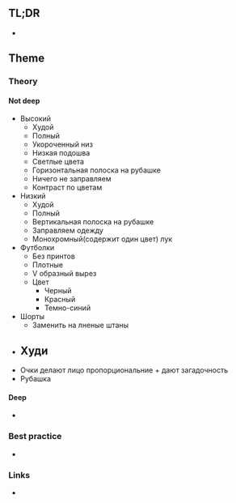 ## TL;DR
- 

## Theme
### Theory
#### Not deep
- Высокий
	- Худой
	- Полный
	- Укороченный низ
	- Низкая подошва
	- Светлые цвета
	- Горизонтальная полоска на рубашке
	- Ничего не заправляем
	- Контраст по цветам
- Низкий
	- Худой
	- Полный
	- Вертикальная полоска на рубашке
	- Заправляем одежду
	- Монохромный(содержит один цвет) лук
- Футболки
	- Без принтов
	- Плотные
	- V образный вырез
	- Цвет
		- Черный
		- Красный
		- Темно-синий
- Шорты
	- Заменить на лненые штаны
- Худи
	- 
- Очки делают лицо пропорциональние + дают загадочность
- Рубашка 

#### Deep
- 

### Best practice
- 

### Links
- []()